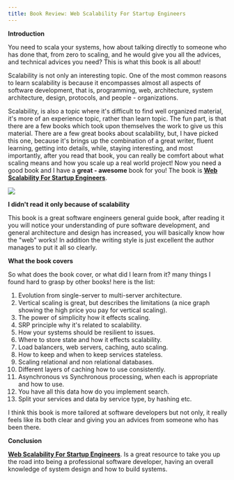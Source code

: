 ```yaml
---
title: Book Review: Web Scalability For Startup Engineers
---
```

**Introduction**

You need to scala your systems, how about talking directly to someone who has done that, from zero to scaling, and he would give you all the advices, and technical advices you need? This is what this book is all about!

Scalability is not only an interesting topic.  One of the most common reasons to learn scalability is because it encompasses almost all aspects of software development, that is, programming, web, architecture, system architecture, design, protocols, and people - organizations.

Scalability, is also a topic where it's difficult to find well organized material, it's more of an experience topic, rather than learn topic.  The fun part, is that there are a few books which took upon themselves the work to give us this material.  There are a few great books about scalability, but, I have picked this one, because it's brings up the combination of a great writer, fluent learning, getting into details, while, staying interesting, and most importantly, after you read that book, you can really be comfort about what scaling means and how you scale up a real world project! Now you need a good book and I have a **great - awesome** book for you! The book is **[Web Scalability For Startup Engineers](http://amzn.to/2xp7yml)**.

<a target="_blank"  href="https://www.amazon.com/gp/product/0071843655/ref=as_li_tl?ie=UTF8&camp=1789&creative=9325&creativeASIN=0071843655&linkCode=as2&tag=planetizer0c-20&linkId=6cbdea0515ca4327a5703df9433f302e"><img border="0" src="//ws-na.amazon-adsystem.com/widgets/q?_encoding=UTF8&MarketPlace=US&ASIN=0071843655&ServiceVersion=20070822&ID=AsinImage&WS=1&Format=_SL250_&tag=planetizer0c-20" ></a><img src="//ir-na.amazon-adsystem.com/e/ir?t=planetizer0c-20&l=am2&o=1&a=0071843655" width="1" height="1" border="0" alt="" style="border:none !important; margin:0px !important;" />
 
**I didn't read it only because of scalability**

This book is a great software engineers general guide book, after reading it you will notice your understanding of pure software development, and general architecture and design has increased, you will basically know how the "web" works!  In addition the writing style is just excellent the author manages to put it all so clearly.

**What the book covers**

So what does the book cover, or what did I learn from it? many things I found hard to grasp by other books! here is the list:

1. Evolution from single-server to multi-server architecture.
1. Vertical scaling is great, but describes the limitations (a nice graph showing the high price you pay for vertical scaling).
1. The power of simplicity how it effects scaling.
1. SRP principle why it's related to scalability.
1. How your systems should be resilient to issues.
1. Where to store state and how it effects scalability.
1. Load balancers, web servers, caching, auto scaling.
1. How to keep and when to keep services stateless.
1. Scaling relational and non relational databases.
1. Different layers of caching how to use consistently.
1. Asynchronous vs Synchronous processing, when each is appropriate and how to use.
1. You have all this data how do you implement search.
1. Split your services and data by service type, by hashing etc.

I think this book is more tailored at software developers but not only, it really feels like its both clear and giving you an advices from someone who has been there.

**Conclusion**

**[Web Scalability For Startup Engineers](http://amzn.to/2xp7yml)**. Is a great resource to take you up the road into being a professional software developer, having an overall knowledge of system design and how to build systems.